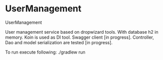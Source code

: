 # UserManagement
UserManagement

User management service based on dropwizard tools.
With database h2 in memory.
Koin is used as DI tool.
Swagger client [in progress].
Controller, Dao and model serialization are tested [in progress].

To run execute following:
./gradlew run
